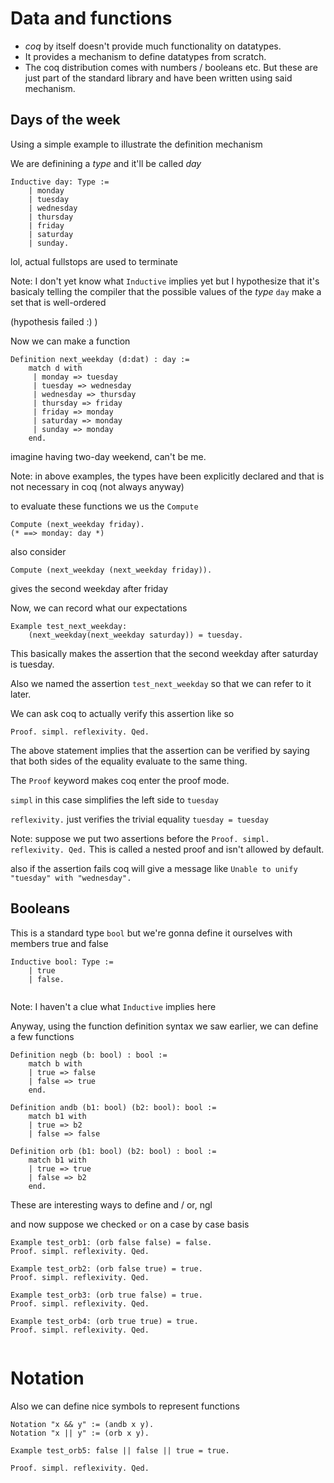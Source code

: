 # Data and functions

- _coq_ by itself doesn't provide much functionality on datatypes.
- It provides a mechanism to define datatypes from scratch.
- The coq distribution comes with numbers / booleans etc. But these are just part of the standard library and have been written using said mechanism.



## Days of the week

Using a simple example to illustrate the definition mechanism

We are definining a _type_ and it'll be called _day_

```coq
Inductive day: Type :=
	| monday
	| tuesday
	| wednesday
	| thursday
	| friday
	| saturday
	| sunday.
```



lol, actual fullstops are used to terminate

Note: I don't yet know what `Inductive` implies yet but I hypothesize that it's basicaly telling the compiler that the possible values of the _type_ `day` make a set that is well-ordered 

(hypothesis failed :) )



Now we can make a function



```coq
Definition next_weekday (d:dat) : day :=
	match d with
	 | monday => tuesday
	 | tuesday => wednesday
	 | wednesday => thursday
	 | thursday => friday
	 | friday => monday
	 | saturday => monday
	 | sunday => monday
	end.
```

 

imagine having two-day weekend, can't be me.

Note: in above examples, the types have been explicitly declared and that is not necessary in coq (not always anyway)

to evaluate these functions we us the `Compute`

```coq
Compute (next_weekday friday).
(* ==> monday: day *)
```



also consider 

```coq
Compute (next_weekday (next_weekday friday)).
```

gives the second weekday after friday 



Now, we can record what our expectations 

```coq
Example test_next_weekday:
	(next_weekday(next_weekday saturday)) = tuesday.
```



This basically makes the assertion that the second weekday after saturday is tuesday. 



Also we named the assertion `test_next_weekday` so that we can refer to it later.



We can ask coq to actually verify this assertion like so 

```coq
Proof. simpl. reflexivity. Qed.
```

The above statement implies that the assertion can be verified by saying that both sides of the equality evaluate to the same thing.



The `Proof` keyword makes coq enter the proof mode. 

`simpl` in this case simplifies the left side to `tuesday` 

`reflexivity.`  just verifies the trivial equality `tuesday = tuesday`



Note: suppose we put two assertions before the `Proof. simpl. reflexivity. Qed.` This is called a nested proof and isn't allowed by default.



also if the assertion fails coq will give a message like `Unable to unify "tuesday" with "wednesday".`

## Booleans

This is a standard type `bool` but we're gonna define it ourselves with members true and false



```coq
Inductive bool: Type :=
    | true
    | false.
    
```

Note: I haven't a clue what `Inductive` implies here



Anyway, using the function definition syntax we saw earlier, we can define a few functions



```coq
Definition negb (b: bool) : bool :=
    match b with
    | true => false
    | false => true
    end.

Definition andb (b1: bool) (b2: bool): bool :=
    match b1 with
    | true => b2
    | false => false

Definition orb (b1: bool) (b2: bool) : bool := 
    match b1 with
    | true => true
    | false => b2
    end.

```



These are interesting ways to define and / or, ngl 

and now suppose we checked `or` on a case by case basis



```coq
Example test_orb1: (orb false false) = false.
Proof. simpl. reflexivity. Qed.

Example test_orb2: (orb false true) = true.
Proof. simpl. reflexivity. Qed.

Example test_orb3: (orb true false) = true.
Proof. simpl. reflexivity. Qed.

Example test_orb4: (orb true true) = true.
Proof. simpl. reflexivity. Qed.


```



# Notation

Also we can define nice symbols to represent functions

```coq
Notation "x && y" := (andb x y).
Notation "x || y" := (orb x y).

Example test_orb5: false || false || true = true.

Proof. simpl. reflexivity. Qed.

```

